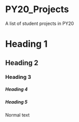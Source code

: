 # PY20_Projects
A list of student projects in PY20

# Heading 1
## Heading 2
### Heading 3
##### Heading 4
##### Heading 5

Normal text
